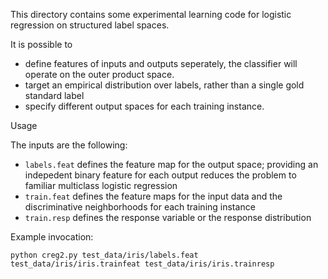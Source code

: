 
This directory contains some experimental learning code for logistic regression on structured label spaces.

It is possible to
 * define features of inputs and outputs seperately, the classifier will operate on the outer product space.
 * target an empirical distribution over labels, rather than a single gold standard label
 * specify different output spaces for each training instance.

Usage

The inputs are the following:
 * `labels.feat` defines the feature map for the output space; providing an indepedent binary feature for each output reduces the problem to familiar multiclass logistic regression
 * `train.feat` defines the feature maps for the input data and the discriminative neighborhoods for each training instance
 * `train.resp` defines the response variable or the response distribution

Example invocation:

    python creg2.py test_data/iris/labels.feat test_data/iris/iris.trainfeat test_data/iris/iris.trainresp

